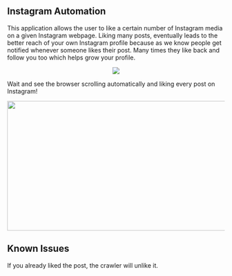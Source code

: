 ## Instagram Automation

This application allows the user to like a certain number of Instagram media on a given Instagram webpage. Liking many posts, eventually leads to the better reach of your own Instagram profile because as we know people get notified whenever someone likes their post. Many times they like back and follow you too which helps grow your profile.

<p align="center">
<img src="https://www.wikihow.com/images/thumb/4/43/Instagram-login-page-2020.png/460px-Instagram-login-page-2020.png.webp">
</p>

Wait and see the browser scrolling automatically and liking every post on Instagram!

<p align="center">
<img src="https://instazood.com/wp-content/uploads/2019/04/The-Wrong-Beliefs-on-Using-Instagram-Bots-and-Instagram-Automation-Tools3-1024x576.jpg" height="300px" width="600px">
</p>

## Known Issues
If you already liked the post, the crawler will unlike it.


